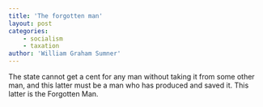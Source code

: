 ```yaml
---
title: 'The forgotten man'
layout: post
categories:
    - socialism
    - taxation
author: 'William Graham Sumner'
---
```


The state cannot get a cent for any man without taking it from some other man, and this latter must be a man who has produced and saved it. This latter is the Forgotten Man.
